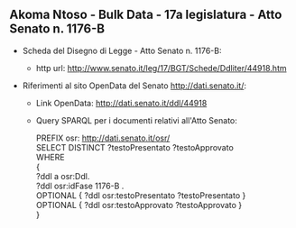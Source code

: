 ## Akoma Ntoso - Bulk Data - 17a legislatura - Atto Senato n. 1176-B ##

* Scheda del Disegno di Legge - Atto Senato n. 1176-B:
	* http url: http://www.senato.it/leg/17/BGT/Schede/Ddliter/44918.htm

* Riferimenti al sito OpenData del Senato http://dati.senato.it/:
	* Link OpenData: http://dati.senato.it/ddl/44918
	* Query SPARQL per i documenti relativi all'Atto Senato:

        PREFIX osr: <http://dati.senato.it/osr/>  
		SELECT DISTINCT ?testoPresentato ?testoApprovato  
		WHERE  
		{  
		    ?ddl a osr:Ddl.  
		    ?ddl osr:idFase 1176-B .  
		    OPTIONAL { ?ddl osr:testoPresentato ?testoPresentato }  
		    OPTIONAL { ?ddl osr:testoApprovato ?testoApprovato }  
		}
		